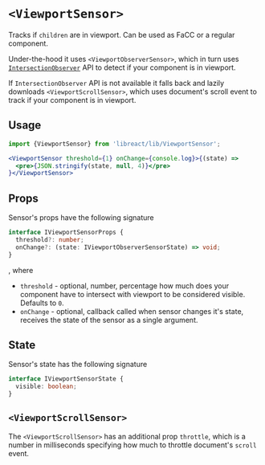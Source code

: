 # `<ViewportSensor>`

Tracks if `children` are in viewport. Can be used as FaCC or a regular component.

Under-the-hood it uses `<ViewportObserverSensor>`, which in turn uses [`IntersectionObserver`](https://developer.mozilla.org/en-US/docs/Web/API/IntersectionObserver) API
to detect if your component is in viewport.

If `IntersectionObserver` API is not available it falls back and lazily downloads `<ViewportScrollSensor>`,
which uses document's scroll event to track if your component is in viewport.

## Usage

```jsx
import {ViewportSensor} from 'libreact/lib/ViewportSensor';

<ViewportSensor threshold={1} onChange={console.log}>{(state) =>
  <pre>{JSON.stringify(state, null, 4)}</pre>
}</ViewportSensor>
```

## Props

Sensor's props have the following signature

```ts
interface IViewportSensorProps {
  threshold?: number;
  onChange?: (state: IViewportObserverSensorState) => void;
}
```

, where

  - `threshold` - optional, number, percentage how much does your component have to intersect with viewport
  to be considered visible. Defaults to `0`.
  - `onChange` - optional, callback called when sensor changes it's state, receives the state of the sensor as
  a single argument.

## State

Sensor's state has the following signature

```ts
interface IViewportSensorState {
  visible: boolean;
}
```

## `<ViewportScrollSensor>`

The `<ViewportScrollSensor>` has an additional prop `throttle`, which is a number in milliseconds specifying
how much to throttle document's `scroll` event.
